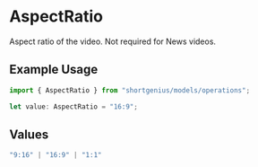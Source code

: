 # AspectRatio

Aspect ratio of the video. Not required for News videos.

## Example Usage

```typescript
import { AspectRatio } from "shortgenius/models/operations";

let value: AspectRatio = "16:9";
```

## Values

```typescript
"9:16" | "16:9" | "1:1"
```